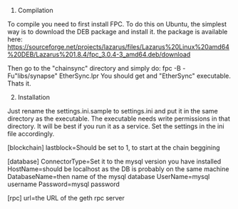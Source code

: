 1. Compilation

To compile you need to first install FPC. To do this on Ubuntu, the simplest way is to download the DEB package and install it.
the package is available here: https://sourceforge.net/projects/lazarus/files/Lazarus%20Linux%20amd64%20DEB/Lazarus%201.8.4/fpc_3.0.4-3_amd64.deb/download

Then go to the "chainsync" directory and simply do: fpc -B -Fu"libs/synapse" EtherSync.lpr
You should get and "EtherSync" executable. Thats it.

2. Installation

Just rename the settings.ini.sample to settings.ini and put it in the same directory as the executable.
The executable needs write permissions in that directory. It will be best if you run it as a service.
Set the settings in the ini file accordingly.

[blockchain]
lastblock=Should be set to 1, to start at the chain beggining

[database]
ConnectorType=Set it to the mysql version you have installed 
HostName=should be localhost as the DB is probably on the same machine
DatabaseName=then name of the mysql database
UserName=mysql username
Password=mysql password

[rpc]
url=the URL of the geth rpc server



